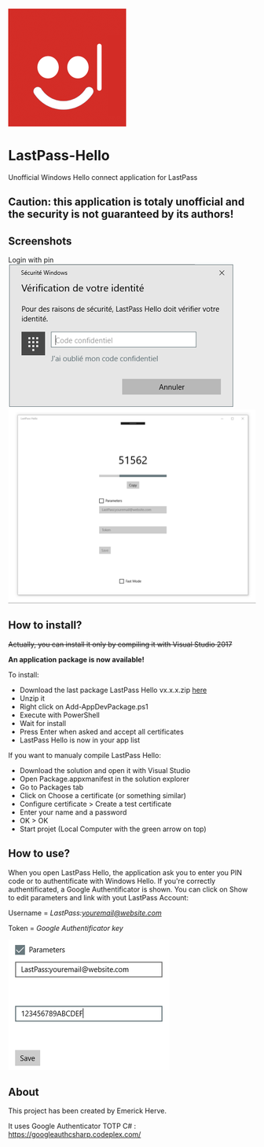 ![Logo](Images/lastpass_hello.png)
# LastPass-Hello
Unofficial Windows Hello connect application for LastPass

## Caution: this application is totaly unofficial and the security is not guaranteed by its authors!

## Screenshots

Login with pin
![Login with pin](Images/login.png)
![Interface](Images/interface.png)

## How to install?
~~Actually, you can install it only by compiling it with Visual Studio 2017~~

**An application package is now available!**

To install:
- Download the last package LastPass Hello vx.x.x.zip [here](https://github.com/EmerickH/LastPass-Hello/releases)
- Unzip it
- Right click on Add-AppDevPackage.ps1
- Execute with PowerShell
- Wait for install
- Press Enter when asked and accept all certificates
- LastPass Hello is now in your app list

If you want to manualy compile LastPass Hello:
- Download the solution and open it with Visual Studio
- Open Package.appxmanifest in the solution explorer
- Go to Packages tab
- Click on Choose a certificate (or something similar)
- Configure certificate > Create a test certificate
- Enter your name and a password
- OK > OK
- Start projet (Local Computer with the green arrow on top)

## How to use?
When you open LastPass Hello, the application ask you to enter you PIN code or to authentificate with Windows Hello.
If you're correctly authentificated, a Google Authentificator is shown.
You can click on Show to edit parameters and link with yout LastPass Account:

Username = *LastPass:youremail@website.com*

Token = *Google Authentificator key*

![Parameters](Images/parameters.png)

## About
This project has been created by Emerick Herve.

It uses Google Authenticator TOTP C# : https://googleauthcsharp.codeplex.com/
